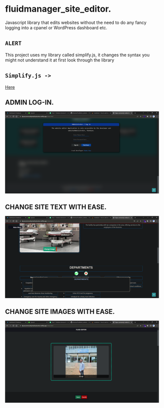 # fluidmanager_site_editor.
Javascript library that edits websites without the need to do any fancy logging into a cpanel or WordPress dashboard etc.

## `ALERT`
This project uses my library called simplify.js, it changes the syntax you 
might not understand it at first look through the library
## `Simplify.js ->` 
[Here](https://github.com/KatoIsa/Simplified_JS.git)

## ADMIN LOG-IN.
![alt text](./Lib/icons/mdimage.png)

## CHANGE SITE TEXT WITH EASE.
![alt text](./Lib/icons/mdimage3.png)

## CHANGE SITE IMAGES WITH EASE.
![alt text](./Lib/icons/mdimage2.png)
